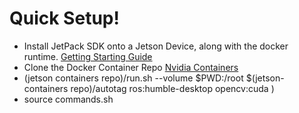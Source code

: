 # Quick Setup!
- Install JetPack SDK onto a Jetson Device, along with the docker runtime. [Getting Starting Guide](https://developer.nvidia.com/embedded/learn/get-started-jetson-agx-orin-devkit)
- Clone the Docker Container Repo [Nvidia Containers](https://github.com/dusty-nv/jetson-containers/blob/master/docs/setup.md)
- (jetson containers repo)/run.sh --volume $PWD:/root $(jetson-containers repo)/autotag ros:humble-desktop opencv:cuda )
- source commands.sh
